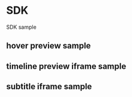 # SDK
SDK sample
## hover preview sample
## timeline preview iframe sample
## subtitle iframe sample
